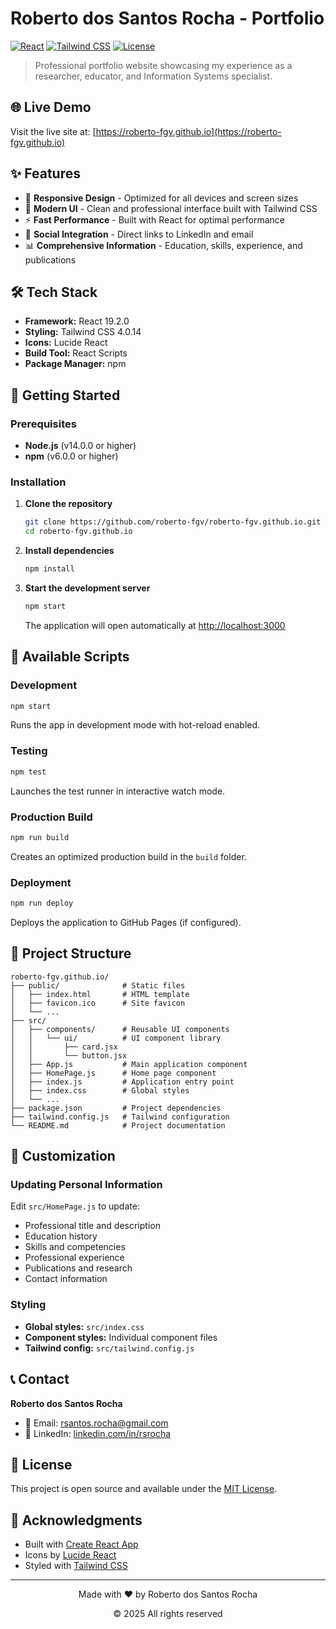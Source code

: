 # Roberto dos Santos Rocha - Portfolio

[![React](https://img.shields.io/badge/React-19.2.0-61DAFB?style=flat&logo=react&logoColor=white)](https://reactjs.org/)
[![Tailwind CSS](https://img.shields.io/badge/Tailwind_CSS-4.0.14-38B2AC?style=flat&logo=tailwind-css&logoColor=white)](https://tailwindcss.com/)
[![License](https://img.shields.io/badge/License-MIT-blue.svg)](LICENSE)

> Professional portfolio website showcasing my experience as a researcher, educator, and Information Systems specialist.

## 🌐 Live Demo

Visit the live site at: [https://roberto-fgv.github.io](https://roberto-fgv.github.io)

## ✨ Features

- 📱 **Responsive Design** - Optimized for all devices and screen sizes
- 🎨 **Modern UI** - Clean and professional interface built with Tailwind CSS
- ⚡ **Fast Performance** - Built with React for optimal performance
- 🔗 **Social Integration** - Direct links to LinkedIn and email
- 📊 **Comprehensive Information** - Education, skills, experience, and publications

## 🛠️ Tech Stack

- **Framework:** React 19.2.0
- **Styling:** Tailwind CSS 4.0.14
- **Icons:** Lucide React
- **Build Tool:** React Scripts
- **Package Manager:** npm

## 🚀 Getting Started

### Prerequisites

- **Node.js** (v14.0.0 or higher)
- **npm** (v6.0.0 or higher)

### Installation

1. **Clone the repository**
   ```bash
   git clone https://github.com/roberto-fgv/roberto-fgv.github.io.git
   cd roberto-fgv.github.io
   ```

2. **Install dependencies**
   ```bash
   npm install
   ```

3. **Start the development server**
   ```bash
   npm start
   ```

   The application will open automatically at [http://localhost:3000](http://localhost:3000)

## 📜 Available Scripts

### Development

```bash
npm start
```
Runs the app in development mode with hot-reload enabled.

### Testing

```bash
npm test
```
Launches the test runner in interactive watch mode.

### Production Build

```bash
npm run build
```
Creates an optimized production build in the `build` folder.

### Deployment

```bash
npm run deploy
```
Deploys the application to GitHub Pages (if configured).

## 📁 Project Structure

```
roberto-fgv.github.io/
├── public/              # Static files
│   ├── index.html       # HTML template
│   ├── favicon.ico      # Site favicon
│   └── ...
├── src/
│   ├── components/      # Reusable UI components
│   │   └── ui/          # UI component library
│   │       ├── card.jsx
│   │       └── button.jsx
│   ├── App.js           # Main application component
│   ├── HomePage.js      # Home page component
│   ├── index.js         # Application entry point
│   ├── index.css        # Global styles
│   └── ...
├── package.json         # Project dependencies
├── tailwind.config.js   # Tailwind configuration
└── README.md            # Project documentation
```

## 🎨 Customization

### Updating Personal Information

Edit `src/HomePage.js` to update:
- Professional title and description
- Education history
- Skills and competencies
- Professional experience
- Publications and research
- Contact information

### Styling

- **Global styles:** `src/index.css`
- **Component styles:** Individual component files
- **Tailwind config:** `src/tailwind.config.js`

## 📞 Contact

**Roberto dos Santos Rocha**
- 📧 Email: [rsantos.rocha@gmail.com](mailto:rsantos.rocha@gmail.com)
- 💼 LinkedIn: [linkedin.com/in/rsrocha](https://www.linkedin.com/in/rsrocha)

## 📄 License

This project is open source and available under the [MIT License](LICENSE).

## 🙏 Acknowledgments

- Built with [Create React App](https://create-react-app.dev/)
- Icons by [Lucide React](https://lucide.dev/)
- Styled with [Tailwind CSS](https://tailwindcss.com/)

---

<div align="center">
  <p>Made with ❤️ by Roberto dos Santos Rocha</p>
  <p>© 2025 All rights reserved</p>
</div>
